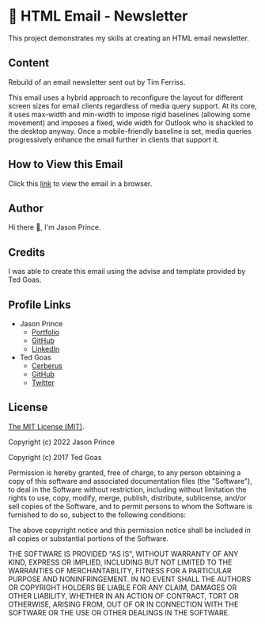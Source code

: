 # :email: HTML Email - Newsletter

This project demonstrates my skills at creating an HTML email newsletter.

## Content

Rebuild of an email newsletter sent out by Tim Ferriss.

This email uses a hybrid approach to reconfigure the layout for different screen sizes for email clients regardless of media query support. At its core, it uses max-width and min-width to impose rigid
baselines (allowing some movement) and imposes a fixed, wide width for Outlook who is shackled to the desktop anyway. Once a mobile-friendly baseline is set, media queries progressively enhance the
email further in clients that support it.

## How to View this Email

Click this [link](https://email-newsletter-html.netlify.app/) to view the email in a browser.

## Author

Hi there :wave:, I'm Jason Prince.

## Credits

I was able to create this email using the advise and template provided by Ted Goas.

## Profile Links

- Jason Prince
  - [Portfolio](https://jason-prince.com/)
  - [GitHub](https://github.com/Jason-Prince)
  - [LinkedIn](https://www.linkedin.com/in/jason-c-prince/)
- Ted Goas
  - [Cerberus](https://www.cerberusemail.com/)
  - [GitHub](https://github.com/TedGoas/Cerberus)
  - [Twitter](https://twitter.com/TedGoas)

## License

[The MIT License (MIT)](docs/../LICENSE).

Copyright (c) 2022 Jason Prince

Copyright (c) 2017 Ted Goas

Permission is hereby granted, free of charge, to any person obtaining a copy of this software and associated documentation files (the "Software"), to deal in the Software without restriction,
including without limitation the rights to use, copy, modify, merge, publish, distribute, sublicense, and/or sell copies of the Software, and to permit persons to whom the Software is furnished to do
so, subject to the following conditions:

The above copyright notice and this permission notice shall be included in all copies or substantial portions of the Software.

THE SOFTWARE IS PROVIDED "AS IS", WITHOUT WARRANTY OF ANY KIND, EXPRESS OR IMPLIED, INCLUDING BUT NOT LIMITED TO THE WARRANTIES OF MERCHANTABILITY, FITNESS FOR A PARTICULAR PURPOSE AND
NONINFRINGEMENT. IN NO EVENT SHALL THE AUTHORS OR COPYRIGHT HOLDERS BE LIABLE FOR ANY CLAIM, DAMAGES OR OTHER LIABILITY, WHETHER IN AN ACTION OF CONTRACT, TORT OR OTHERWISE, ARISING FROM, OUT OF OR IN
CONNECTION WITH THE SOFTWARE OR THE USE OR OTHER DEALINGS IN THE SOFTWARE.
